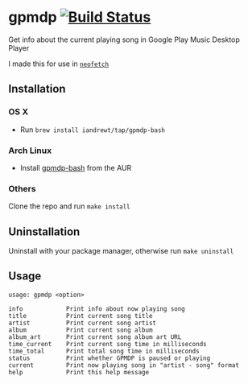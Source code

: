 # gpmdp [![Build Status](https://travis-ci.org/iandrewt/gpmdp-bash.svg?branch=master)](https://travis-ci.org/iandrewt/gpmdp-bash)

Get info about the current playing song in Google Play Music Desktop Player

I made this for use in [`neofetch`](https://github.com/dylanaraps/neofetch)

## Installation

### OS X

- Run `brew install iandrewt/tap/gpmdp-bash`

### Arch Linux

- Install [gpmdp-bash](https://aur.archlinux.org/packages/gpmdp-bash) from the AUR

### Others

Clone the repo and run `make install`

## Uninstallation

Uninstall with your package manager, otherwise run `make uninstall`

## Usage

    usage: gpmdp <option>

    info            Print info about now playing song
    title           Print current song title
    artist          Print current song artist
    album           Print current song album
    album_art       Print current song album art URL
    time_current    Print current song time in milliseconds
    time_total      Print total song time in milliseconds
    status          Print whether GPMDP is paused or playing
    current         Print now playing song in "artist - song" format
    help            Print this help message
 
